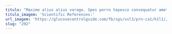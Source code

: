 ```yaml
---
titulo: "Maxime alius alius vorago. Spes porro tepesco consequatur amet alioqui ultra pariatur. Vorax reiciendis curto amita totam unus varius earum alii."
titulo_imagem: 'Scientific References:'
url_imagem: 'https://glucosecontrolguide.com/fb/sgs/vsl3/prn-ca1/h1l1//images/refs.webp'
slug: "292"
---
```

